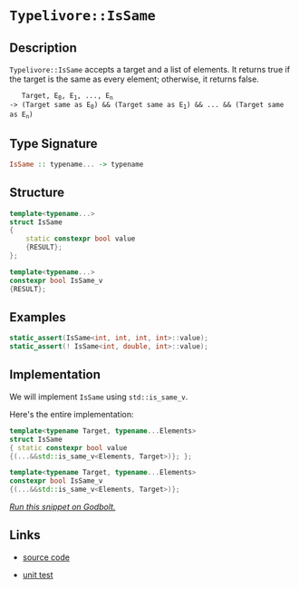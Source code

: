 <!-- Copyright 2024 Feng Mofan
SPDX-License-Identifier: Apache-2.0 -->

# `Typelivore::IsSame`

## Description

`Typelivore::IsSame` accepts a target and a list of elements.
It returns true if the target is the same as every element;
otherwise, it returns false.

<pre><code>   Target, E<sub>0</sub>, E<sub>1</sub>, ..., E<sub>n</sub>
-> (Target same as E<sub>0</sub>) && (Target same as E<sub>1</sub>) && ... && (Target same as E<sub>n</sub>)</code></pre>

## Type Signature

```Haskell
IsSame :: typename... -> typename
```

## Structure

```C++
template<typename...>
struct IsSame
{
    static constexpr bool value
    {RESULT};
};

template<typename...>
constexpr bool IsSame_v
{RESULT};
```

## Examples

```C++
static_assert(IsSame<int, int, int, int>::value);
static_assert(! IsSame<int, double, int>::value);
```

## Implementation

We will implement `IsSame` using `std::is_same_v`.

Here's the entire implementation:

```C++
template<typename Target, typename...Elements>
struct IsSame
{ static constexpr bool value
{(...&&std::is_same_v<Elements, Target>)}; };

template<typename Target, typename...Elements>
constexpr bool IsSame_v 
{(...&&std::is_same_v<Elements, Target>)};
```

[*Run this snippet on Godbolt.*](https://godbolt.org/#z:OYLghAFBqd5QCxAYwPYBMCmBRdBLAF1QCcAaPECAMzwBtMA7AQwFtMQByARg9KtQYEAysib0QXACx8BBAKoBnTAAUAHpwAMvAFYTStJg1DIApACYAQuYukl9ZATwDKjdAGFUtAK4sGIAKwapK4AMngMmAByPgBGmMQSAOykAA6oCoRODB7evgFBaRmOAmER0SxxCVzJdpgOWUIETMQEOT5%2BgbaY9sUMjc0EpVGx8Um2TS1teZ0KE4PhwxWj1QCUtqhexMjsHOYAzOHI3lgA1CZ7bgQAnimYAPoExEyECufYJhoAgh%2BfBJgsKQMf3OlxujFYmBOABVmsBMARSCdrrdmGwAHQY7D0NiCV57d5fWbELwOE4ASQUQghPxMiQsJ1mTEcyBOaAYs0wqhSxBOMVQnhOADcxF5MDS6RAMWjzAA2WWzdAgEB4BR3BQQu6CkFY/6MAgKREw4hwghvFa0gAi53plutNK%2BfwBQLFF2R4LY0Nh8MRbtRmClOpx%2BrePzZHK5PL5AopVLYmrOX1pFklGNl8oIiuVqvVca1F0DeoNnuN8LNtr2VkTXwA9AAqesNxtN6s/OsN6GYWYKE6Nls1psD3v2z6M5l3JgKJQtCAx6kXcIIk4LxHLpeCN5K4XeTDmis/Ud4ZDjyfxAgQMBgcmUuduVfoDYxegr9f4zcinfWjhrWicfy8PwcFopCoJwbjWNYDIbFskL7DwpAEJoX5rAA1gEZhookZiSAAHNhgQAJz%2BGYGgythez6Jwki8CwEgaEEAFASBHC8AoIBBAhgFfqQcCwDAiAgBsBApF4CIUBAaAAnQ8SRBCnCqNhMoALQypIJzAMgLJSGiZi8Jg%2BBEMQeCKlwMiCCIYjsFIpnyEoaiIaQugmQA7k8KScDw36/v%2B9lMQA8iJwkECcqBUCc8lKSpakaScWlmCcEAeJJ9A8rBKy8BxWhrBASASSkUlkGJuX5SAwBSGYfB0H8xCsRAMT2TE4TNFc7m8A1zDEFcvkxNodQcXBElBr5DC0M1nGkFgMReMAbhiLQrHcLwWAsIYwDiGN%2BDEL1eCCp29mcnUIk7HBC7dPZtB4DETwdR4WD2Y8eA0QtpA7cQfJKBa/wredRiIWsVAGMACgAGp4JgTm%2BSiLXWeZ4hWfwgiKCo6hjY5%2BgrSg4GWPoF2sZAayoCkvTzYpCrnBapiWNYxG8KgL2GVguMQGstT1M4ECuFMfgmaECzlJUeiFJkAicwL6RCwwQx88sXQ9A0cwiyZLO9P0LSSyMVTjAMCua6rvPqxIzNQdsBsURwf6kAxNOcGFCnKap6maZI2nxbghAkGcZh7FwaXwb9awIJgTBYAkTOkKhkh7Gi%2BF7IkkgaJIWEynR/gyvhptUaQNFe2iMpcKR%2BHYXn/iSFw/jRzKFs%2BZwLFsb7nFZXx2UCQFInkJQRXJTJbCcM0LCCokilMKyBhGDF%2BFolwaJAXpbv03o8PCKIsPSAviN2SjIDlS5TBuQtnlm95Y1%2BS3QUhScvf94Pw8rWPE9T/FiV5clHt7GYPsZVxTcd/EbfiagSWjAvgPI4K0uD4S4EEGgtAqo1TqmNNqTUoYII6l1HqDgoYDT1ENEa9kJpTRmrQOaUMlpfR2EBDaW0drzWnqoA6fwoYnR/GNc6l0mo3TIelQyj04IvTepgD6y0jDfVAPXPgANgag3BpDJ6C8YaWRXrINeyMgK6HKiPYwmMbAsMZvjQmWRiakz2OTTR1NgJ0yMrtPGMstpsw5p4doegeZlH1iZQWvRtZuKyGrJYGslZyy1vYvIitug2L6HMbx/NFby0CVzHW8xnE%2BJNgoI2ll97m0tsBa2QCr4gNHmAu%2BGgXb6XdqldKftSAByDqMUOTCM5Z3HvHRIZdEiJD2AnSQKkTIZKYjXdiv1uKNyQIJQKv9v7EC7jsXukUWAKEFCyQU%2BTnSzF0sUueJlZFL3kdZJR9ldDkW3rvDypt0lVw4P5ISIlgqhSmapGZcyhSLKZJ2IKCV/5P3iC/PY79%2BlfzeflUZfzkogDmSkFImowF3CWQQccxAWAqQqtA%2BIsD6qNQ6kg1FnVuq9Qwf/Qaw1RrkMwJNaas15pwRIUIjh408CbXqFQvatDkCHQYYIU6zCLpXSuOwu6XCoa8PSPwz6QjwgiMymIpggMQZgwhowKGGyLISAUQjWyyidAgHIuojGlMsbaPgLoomnBqwKi1VYSwpjabxHppY0OfjbEMHcDExx9qInS08cLR1rixa9Bdb4kJrMwkBNyLE21AbdYJMiXE7WjIw2LEiYbTYxtvbHMPoxLJsLpmzPmY8v4swimzxft7Mp9d/aB2DpQfedTN7jz2HsfwgQS50RrYkUilcj7V1sLXD%2BKwUIgEkIkbSTSuBSHwo06O1RTZ7BTVbZiddMr7x0q21NM6u1rBehkZwkggA%3D%3D)

## Links

- [source code](../../../../conceptrodon/typelivore/is_same.hpp)

- [unit test](../../../../tests/unit/metafunctions/typelivore/is_same.test.hpp)
